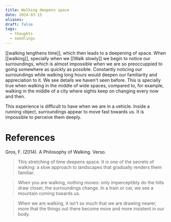 ```yaml
---
title: Walking deepens space
date: 2024-03-15
aliases: 
draft: false
tags:
  - thoughts
  - seedlings
---
```

[[walking lengthens time]], which then leads to a deepening of space. When [[walking]], specially when we [[Walk slowly]] we begin to notice our surroundings, which is almost impossible when we are so preoccuppied to going somewhere as quickly as possible. Constantly noticing our surroundings while walking long hours would deepen our familiarity and appreciation to it. We see details we haven't seen before. This is specially true when walking in the middle of wide spaces, compared to, for example, walking in the middle of a city where sights keep on changing every now and then.

This experience is difficult to have when we are in a vehicle. Inside a running object, surroundings appear to move fast towards us. It is impossible to perceive them deeply.

# References

Gros, F. (2014). A Philosophy of Walking. Verso.

> This stretching of time deepens space. It is one of the secrets of walking: a slow approach to landscapes that gradually renders them familiar.

> When you are walking, nothing moves: only imperceptibly do the hills draw closer, the surroundings change. In a train or car, we see a mountain coming towards us.

> When we are walking, it isn’t so much that we are drawing nearer, more that the things out there become more and more insistent in our body.

